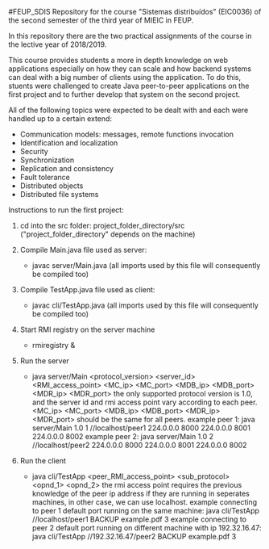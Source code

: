 #FEUP_SDIS
Repository for the course "Sistemas distribuídos" (EIC0036) of the second semester of the third year of MIEIC in FEUP.

In this repository there are the two practical assignments of the course in the lective year of 2018/2019.

This course provides students a more in depth knowledge on web applications especially on how they can scale and how backend systems can deal with a big number of clients using the application. To do this, stuents were challenged to create Java peer-to-peer applications on the first project and to further develop that system on the second project.

All of the following topics were expected to be dealt with and each were handled up to a certain extend:
* Communication models: messages, remote functions invocation
* Identification and localization
* Security
* Synchronization
* Replication and consistency
* Fault tolerance
* Distributed objects
* Distributed file systems

Instructions to run the first project:

1. cd into the src folder: project_folder_directory/src   ("project_folder_directory" depends on the machine)

2. Compile Main.java file used as server:
	- javac server/Main.java  (all imports used by this file will consequently be compiled too)

3. Compile TestApp.java file used as client:
	- javac cli/TestApp.java  (all imports used by this file will consequently be compiled too)
	
4. Start RMI registry on the server machine
	- rmiregistry &
	
4. Run the server
	- java server/Main <protocol_version> <server_id> <RMI_access_point> <MC_ip> <MC_port> <MDB_ip> <MDB_port> <MDR_ip> <MDR_port>
	the only supported protocol version is 1.0, and the server id and rmi access point vary according to each peer.
	<MC_ip> <MC_port> <MDB_ip> <MDB_port> <MDR_ip> <MDR_port> should be the same for all peers.
	example peer 1: java server/Main 1.0 1 //localhost/peer1 224.0.0.0 8000 224.0.0.0 8001 224.0.0.0 8002
	example peer 2: java server/Main 1.0 2 //localhost/peer2 224.0.0.0 8000 224.0.0.0 8001 224.0.0.0 8002
	
5. Run the client
	- java cli/TestApp <peer_RMI_access_point> <sub_protocol> <opnd_1> <opnd_2>
	the rmi access point requires the previous knowledge of the peer ip address if they are running in seperates machines, in other case, we can use localhost.
	example connecting to peer 1 default port running on the same machine: java cli/TestApp //localhost/peer1 BACKUP example.pdf 3
	example connecting to peer 2 default port running on different machine with ip 192.32.16.47: java cli/TestApp //192.32.16.47/peer2 BACKUP example.pdf 3

